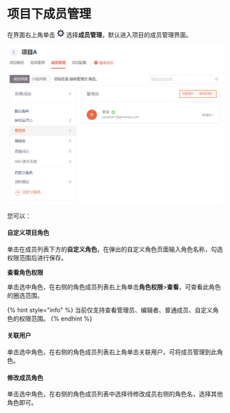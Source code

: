 # 项目下成员管理

在界面右上角单击 ![](../../../.gitbook/assets/2019-10-10_18-59-32%20%281%29.png) 选择**成员管理**，默认进入项目的成员管理界面。

![](../../../.gitbook/assets/image%20%28179%29.png)

您可以：

#### **自定义项目角色**

单击在成员列表下方的**自定义角色**，在弹出的自定义角色页面输入角色名称，勾选权限范围后进行保存。

**查看角色权限**

单击选中角色，在右侧的角色成员列表右上角单击**角色权限**&gt;**查看**，可查看此角色的圈选范围。

{% hint style="info" %}
当前仅支持查看管理员、编辑者、普通成员、自定义角色的权限范围。
{% endhint %}

#### 关联用户

单击选中角色，在右侧的角色成员列表右上角单击关联用户，可将成员管理到此角色。

#### 修改成员角色

单击选中角色，在右侧的角色成员列表中选择待修改成员右侧的角色名，选择其他角色即可。

